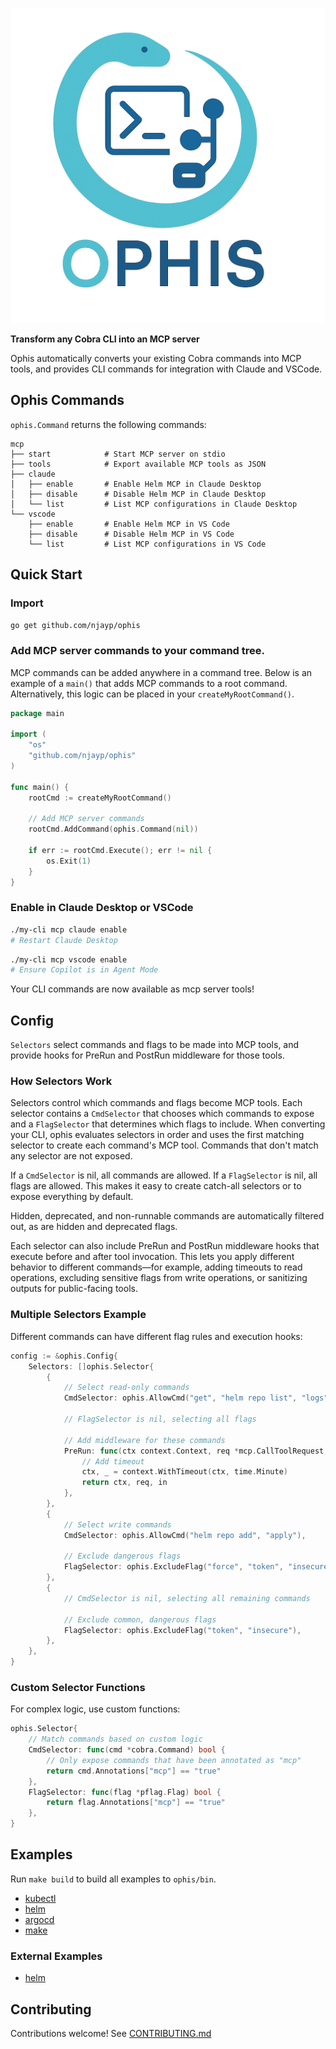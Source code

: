 ![Project Logo](./logo.png)

**Transform any Cobra CLI into an MCP server**

Ophis automatically converts your existing Cobra commands into MCP tools, and provides CLI commands for integration with Claude and VSCode.

## Ophis Commands

`ophis.Command` returns the following commands:

```
mcp
├── start            # Start MCP server on stdio
├── tools            # Export available MCP tools as JSON
├── claude
│   ├── enable       # Enable Helm MCP in Claude Desktop
│   ├── disable      # Disable Helm MCP in Claude Desktop
│   └── list         # List MCP configurations in Claude Desktop
└── vscode
    ├── enable       # Enable Helm MCP in VS Code
    ├── disable      # Disable Helm MCP in VS Code
    └── list         # List MCP configurations in VS Code
```

## Quick Start

### Import

```bash
go get github.com/njayp/ophis
```

### Add MCP server commands to your command tree.

MCP commands can be added anywhere in a command tree. Below is an example of a `main()` that adds MCP commands to a root command. Alternatively, this logic can be placed in your `createMyRootCommand()`.

```go
package main

import (
    "os"
    "github.com/njayp/ophis"
)

func main() {
    rootCmd := createMyRootCommand()
    
    // Add MCP server commands
    rootCmd.AddCommand(ophis.Command(nil))
    
    if err := rootCmd.Execute(); err != nil {
        os.Exit(1)
    }
}
```

### Enable in Claude Desktop or VSCode

```bash
./my-cli mcp claude enable
# Restart Claude Desktop
```

```bash
./my-cli mcp vscode enable
# Ensure Copilot is in Agent Mode
```

Your CLI commands are now available as mcp server tools!

## Config

`Selectors` select commands and flags to be made into MCP tools, and provide hooks for PreRun and PostRun middleware for those tools.

### How Selectors Work

Selectors control which commands and flags become MCP tools. Each selector contains a `CmdSelector` that chooses which commands to expose and a `FlagSelector` that determines which flags to include. When converting your CLI, ophis evaluates selectors in order and uses the first matching selector to create each command's MCP tool. Commands that don't match any selector are not exposed.

If a `CmdSelector` is nil, all commands are allowed. If a `FlagSelector` is nil, all flags are allowed. This makes it easy to create catch-all selectors or to expose everything by default.

Hidden, deprecated, and non-runnable commands are automatically filtered out, as are hidden and deprecated flags.

Each selector can also include PreRun and PostRun middleware hooks that execute before and after tool invocation. This lets you apply different behavior to different commands—for example, adding timeouts to read operations, excluding sensitive flags from write operations, or sanitizing outputs for public-facing tools.

### Multiple Selectors Example

Different commands can have different flag rules and execution hooks:

```go
config := &ophis.Config{
    Selectors: []ophis.Selector{
        {
            // Select read-only commands
            CmdSelector: ophis.AllowCmd("get", "helm repo list", "logs"),

            // FlagSelector is nil, selecting all flags

            // Add middleware for these commands
            PreRun: func(ctx context.Context, req *mcp.CallToolRequest, in bridge.CmdToolInput) (context.Context, *mcp.CallToolRequest, bridge.CmdToolInput) {
                // Add timeout
                ctx, _ = context.WithTimeout(ctx, time.Minute)
                return ctx, req, in
            },
        },
        {
            // Select write commands
            CmdSelector: ophis.AllowCmd("helm repo add", "apply"),
            
            // Exclude dangerous flags
            FlagSelector: ophis.ExcludeFlag("force", "token", "insecure"),
        },
        {
            // CmdSelector is nil, selecting all remaining commands

            // Exclude common, dangerous flags
            FlagSelector: ophis.ExcludeFlag("token", "insecure"),
        },
    },
}
```

### Custom Selector Functions

For complex logic, use custom functions:

```go
ophis.Selector{
    // Match commands based on custom logic
    CmdSelector: func(cmd *cobra.Command) bool {
        // Only expose commands that have been annotated as "mcp"
        return cmd.Annotations["mcp"] == "true"
    },
    FlagSelector: func(flag *pflag.Flag) bool {
        return flag.Annotations["mcp"] == "true"
    },
}
```

## Examples

Run `make build` to build all examples to `ophis/bin`.

- [kubectl](./examples/kubectl/)
- [helm](./examples/helm/)
- [argocd](./examples/argocd/)
- [make](./examples/make/)

### External Examples

- [helm](https://github.com/njayp/helm)

## Contributing

Contributions welcome! See [CONTRIBUTING.md](CONTRIBUTING.md)